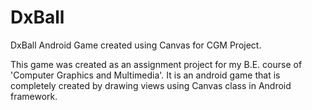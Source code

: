 # DxBall
DxBall Android Game created using Canvas for CGM Project.

This game was created as an assignment project for my B.E. course of 'Computer Graphics and Multimedia'. It is an android game that is completely created by drawing views using Canvas class in Android framework.  
